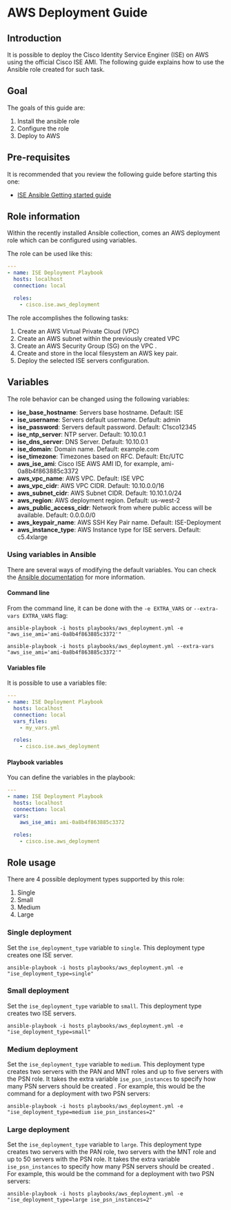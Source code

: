 # AWS Deployment Guide

## Introduction

It is possible to deploy the Cisco Identity Service Enginer (ISE) on AWS using the official Cisco ISE AMI. The following guide explains how to use the Ansible role created for such task.

## Goal

The goals of this guide are:

1. Install the ansible role
2. Configure the role
3. Deploy to AWS

## Pre-requisites

It is recommended that you review the following guide before starting this one:

- [ISE Ansible Getting started guide](./ansible-start-guide.md)

## Role information

Within the recently installed Ansible collection, comes an AWS deployment role which can be configured using variables.

The role can be used like this:

```yaml
---
- name: ISE Deployment Playbook
  hosts: localhost
  connection: local

  roles:
    - cisco.ise.aws_deployment
```

The role accomplishes the following tasks:

1. Create an AWS Virtual Private Cloud (VPC)
2. Create an AWS subnet within the previously created VPC
3. Create an AWS Security Group (SG) on the VPC .
4. Create and store in the local filesystem an AWS key pair.
5. Deploy the selected ISE servers configuration.

## Variables

The role behavior can be changed using the following variables:

- **ise_base_hostname**: Servers base hostname. Default: ISE
- **ise_username**: Servers default username. Default: admin
- **ise_password**: Servers default password. Default: C1sco12345
- **ise_ntp_server**: NTP server. Default: 10.10.0.1
- **ise_dns_server**: DNS Server. Default: 10.10.0.1
- **ise_domain**: Domain name. Default: example.com
- **ise_timezone**: Timezones based on RFC. Default: Etc/UTC
- **aws_ise_ami**: Cisco ISE AWS AMI ID, for example, ami-0a8b4f863885c3372
- **aws_vpc_name**: AWS VPC. Default: ISE VPC
- **aws_vpc_cidr**: AWS VPC CIDR. Default: 10.10.0.0/16
- **aws_subnet_cidr**: AWS Subnet CIDR. Default: 10.10.1.0/24
- **aws_region**: AWS deployment region. Default: us-west-2
- **aws_public_access_cidr**: Network from where public access will be available. Default: 0.0.0.0/0
- **aws_keypair_name**: AWS SSH Key Pair name. Default: ISE-Deployment
- **aws_instance_type**: AWS Instance type for ISE servers. Default: c5.4xlarge

### Using variables in Ansible

There are several ways of modifying the default variables. You can check the [Ansible documentation](https://docs.ansible.com/ansible/latest/user_guide/playbooks_variables.html) for more information.

#### Command line

From the command line, it can be done with the `-e EXTRA_VARS` or `--extra-vars EXTRA_VARS` flag:
```cli
ansible-playbook -i hosts playbooks/aws_deployment.yml -e "aws_ise_ami='ami-0a8b4f863885c3372'"
```
```cli
ansible-playbook -i hosts playbooks/aws_deployment.yml --extra-vars "aws_ise_ami='ami-0a8b4f863885c3372'"
```

#### Variables file

It is possible to use a variables file:

```yaml
---
- name: ISE Deployment Playbook
  hosts: localhost
  connection: local
  vars_files:
    - my_vars.yml

  roles:
    - cisco.ise.aws_deployment
```

#### Playbook variables

You can define the variables in the playbook:

```yaml
---
- name: ISE Deployment Playbook
  hosts: localhost
  connection: local
  vars:
    aws_ise_ami: ami-0a8b4f863885c3372

  roles:
    - cisco.ise.aws_deployment
```

## Role usage

There are 4 possible deployment types supported by this role:

1. Single
2. Small
3. Medium
4. Large

### Single deployment

Set the `ise_deployment_type` variable to `single`. This deployment type creates one ISE server.

```cli
ansible-playbook -i hosts playbooks/aws_deployment.yml -e "ise_deployment_type=single"
```

### Small deployment

Set the `ise_deployment_type` variable to `small`. This deployment type creates two ISE servers.

```cli
ansible-playbook -i hosts playbooks/aws_deployment.yml -e "ise_deployment_type=small"
```

### Medium deployment

Set the `ise_deployment_type` variable to `medium`. This deployment type creates two servers with the PAN and MNT roles and up to five servers with the PSN role. It takes the extra variable `ise_psn_instances` to specify how many PSN servers should be created . For example, this would be the command for a deployment with two PSN servers:

```cli
ansible-playbook -i hosts playbooks/aws_deployment.yml -e "ise_deployment_type=medium ise_psn_instances=2"
```

### Large deployment

Set the `ise_deployment_type` variable to `large`. This deployment type creates two servers with the PAN role, two servers with the MNT role and up to 50 servers with the PSN role. It takes the extra variable `ise_psn_instances` to specify how many PSN servers should be created . For example, this would be the command for a deployment with two PSN servers:

```cli
ansible-playbook -i hosts playbooks/aws_deployment.yml -e "ise_deployment_type=large ise_psn_instances=2"
```
